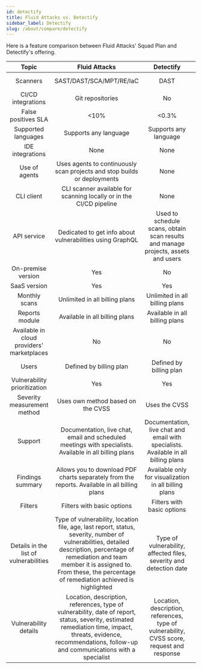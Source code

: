 ```yaml
---
id: detectify
title: Fluid Attacks vs. Detectify
sidebar_label: Detectify
slug: /about/compare/detectify
---
```


Here is a feature comparison
between Fluid Attacks' Squad Plan and Detectify's offering.

|                    **Topic**                    |                                                                                                                        **Fluid Attacks**                                                                                                               |                                                        **Detectify**                                                        | **Advantage** |
|:-----------------------------------------------:|:------------------------------------------------------------------------------------------------------------------------------------------------------------------------------------------------------------------------------------------------------:|:---------------------------------------------------------------------------------------------------------------------------:|:-------------:|
| Scanners                                        | SAST/DAST/SCA/MPT/RE/IaC                                                                                                                                                                                                                               | DAST                                                                                                                        | Fluid Attacks |
| CI/CD integrations                              | Git repositories                                                                                                                                                                                                                                       | No                                                                                                                          | Fluid Attacks |
| False positives SLA                             |                                                                                                                                                                                                                                                   <10% | <0.3%                                                                                                                       | Detectify     |
| Supported languages                             | Supports any language                                                                                                                                                                                                                                  | Supports any language                                                                                                       | Similar       |
| IDE integrations                                | None                                                                                                                                                                                                                                                   | None                                                                                                                        | Similar       |
| Use of agents                                   | Uses agents to continuously scan projects and stop builds or deployments                                                                                                                                                                               | None                                                                                                                        | Fluid Attacks |
| CLI client                                      | CLI scanner available for scanning locally or in the CI/CD pipeline                                                                                                                                                                                    | None                                                                                                                        | Fluid Attacks |
| API service                                     | Dedicated to get info about vulnerabilities using GraphQL                                                                                                                                                                                              | Used to schedule scans, obtain scan results and manage projects,  assets and users                                          | Detectify     |
| On-premise version                              | Yes                                                                                                                                                                                                                                                    | No                                                                                                                          | Fluid Attacks |
| SaaS version                                    | Yes                                                                                                                                                                                                                                                    | Yes                                                                                                                         | Similar       |
| Monthly scans                                   | Unlimited in all billing plans                                                                                                                                                                                                                         | Unlimited in all billing plans                                                                                              | Similar       |
| Reports module                                  | Available in all billing plans                                                                                                                                                                                                                         | Available in all billing plans                                                                                              | Similar       |
| Available in cloud providers' marketplaces      | No                                                                                                                                                                                                                                                     | No                                                                                                                          | Similar       |
| Users                                           | Defined by billing plan                                                                                                                                                                                                                                | Defined by billing plan                                                                                                     | Similar       |
| Vulnerability prioritization                    | Yes                                                                                                                                                                                                                                                    | Yes                                                                                                                         | Similar       |
| Severity measurement method                     | Uses own method based on the CVSS                                                                                                                                                                                                                      | Uses the CVSS                                                                                                               | Fluid Attacks |
| Support                                         | Documentation, live chat, email and scheduled meetings with specialists. Available in all billing plans                                                                                                                                                | Documentation, live chat and email with specialists. Available  in all billing plans                                        | Fluid Attacks |
| Findings summary                                | Allows you to download PDF charts separately from the reports. Available in all billing plans                                                                                                                                                          | Available only for visualization in all billing plans                                                                       | Fluid Attacks |
| Filters                                         | Filters with basic options                                                                                                                                                                                                                             | Filters with basic options                                                                                                  | Similar       |
| Details in the list of vulnerabilities          | Type of vulnerability, location file, age, last report, status, severity, number of vulnerabilities, detailed description, percentage of remediation and team member it is assigned to. From these, the percentage of remediation achieved is highlighted | Type of vulnerability, affected files, severity and detection date                                                          | Fluid Attacks |
| Vulnerability details                           | Location, description, references, type of vulnerability, date of report, status, severity, estimated remediation time, impact, threats, evidence, recommendations, follow-up and communications with a specialist                                     | Location, description,  references, type of vulnerability, CVSS score, request and response                                 | Fluid Attacks |
